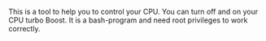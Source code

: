 This is a tool to help you to control your CPU. 
You can turn off and on your CPU turbo Boost. It is a bash-program and need root privileges to work correctly.
